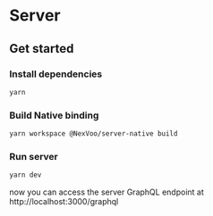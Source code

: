 # Server

## Get started

### Install dependencies

```bash
yarn
```

### Build Native binding

```bash
yarn workspace @NexVoo/server-native build
```

### Run server

```bash
yarn dev
```

now you can access the server GraphQL endpoint at http://localhost:3000/graphql
